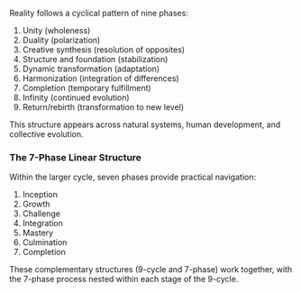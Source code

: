Reality follows a cyclical pattern of nine phases:

1. Unity (wholeness)
2. Duality (polarization)
3. Creative synthesis (resolution of opposites)
4. Structure and foundation (stabilization)
5. Dynamic transformation (adaptation)
6. Harmonization (integration of differences)
7. Completion (temporary fulfillment)
8. Infinity (continued evolution)
9. Return/rebirth (transformation to new level)

This structure appears across natural systems, human development, and collective evolution.

### The 7-Phase Linear Structure

Within the larger cycle, seven phases provide practical navigation:

1. Inception
2. Growth
3. Challenge
4. Integration
5. Mastery
6. Culmination
7. Completion

These complementary structures (9-cycle and 7-phase) work together, with the 7-phase process nested within each stage of the 9-cycle.
